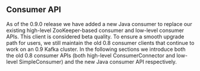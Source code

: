 
## Consumer API
As of the 0.9.0 release we have added a new Java consumer to replace our
existing high-level ZooKeeper-based consumer and low-level consumer APIs. This
client is considered beta quality. To ensure a smooth upgrade path for users,
we still maintain the old 0.8 consumer clients that continue to work on an 0.9
Kafka cluster. In the following sections we introduce both the old 0.8
consumer APIs (both high-level ConsumerConnector and low-level SimpleConsumer)
and the new Java consumer API respectively.